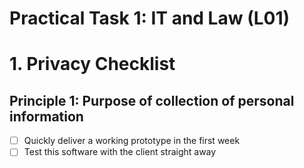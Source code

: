 # Practical Task 1: IT and Law (L01)

# 1. Privacy Checklist

## Principle 1: Purpose of collection of personal information

- [ ] Quickly deliver a working prototype in the first week
- [ ] Test this software with the client straight away
